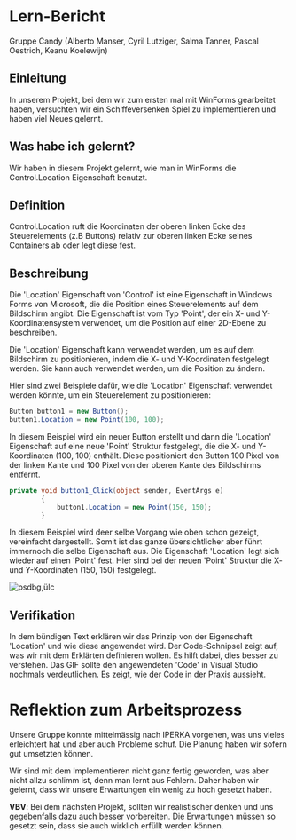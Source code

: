 # Lern-Bericht
Gruppe Candy (Alberto Manser, Cyril Lutziger, Salma Tanner, Pascal Oestrich, Keanu Koelewijn)

## Einleitung

In unserem Projekt, bei dem wir zum ersten mal mit WinForms gearbeitet haben, versuchten wir ein Schiffeversenken Spiel zu implementieren und haben viel Neues gelernt.

## Was habe ich gelernt?

Wir haben in diesem Projekt gelernt, wie man in WinForms die Control.Location Eigenschaft benutzt.
## Definition

Control.Location ruft die Koordinaten der oberen linken Ecke des Steuerelements (z.B Buttons) relativ zur oberen linken Ecke seines Containers ab oder legt diese fest.
## Beschreibung

Die 'Location' Eigenschaft von 'Control' ist eine Eigenschaft in Windows Forms von Microsoft, die die Position eines Steuerelements auf dem Bildschirm angibt. Die Eigenschaft ist vom Typ 'Point', der ein X- und Y-Koordinatensystem verwendet, um die Position auf einer 2D-Ebene zu beschreiben.

Die 'Location' Eigenschaft kann verwendet werden, um es auf dem Bildschirm zu positionieren, indem die X- und Y-Koordinaten festgelegt werden. Sie kann auch verwendet werden, um die Position zu ändern.

Hier sind zwei Beispiele dafür, wie die 'Location' Eigenschaft verwendet werden könnte, um ein Steuerelement zu positionieren:

```csharp
Button button1 = new Button();
button1.Location = new Point(100, 100);
```
In diesem Beispiel wird ein neuer Button erstellt und dann die 'Location' Eigenschaft auf eine neue 'Point' Struktur festgelegt, die die X- und Y-Koordinaten (100, 100) enthält. Diese positioniert den Button 100 Pixel von der linken Kante und 100 Pixel von der oberen Kante des Bildschirms entfernt.

```csharp
private void button1_Click(object sender, EventArgs e)
        {
            button1.Location = new Point(150, 150);
        }
```

In diesem Beispiel wird deer selbe Vorgang wie oben schon gezeigt, vereinfacht dargestellt. Somit ist das ganze übersichtlicher aber führt immernoch die selbe Eigenschaft aus. Die Eigenschaft 'Location' legt sich wieder auf einen 'Point' fest. Hier sind bei der neuen 'Point' Struktur die X- und Y-Koordinaten (150, 150) festgelegt.

![psdbg,ülc](https://user-images.githubusercontent.com/110892283/208625368-7119ce82-d0b8-4699-92bb-be9b522ece0a.gif)

## Verifikation

In dem bündigen Text erklären wir das Prinzip von der Eigenschaft 'Location' und wie diese angewendet wird. 
Der Code-Schnipsel zeigt auf, was wir mit dem Erklärten definieren wollen. Es hilft dabei, dies besser zu verstehen.
Das GIF sollte den angewendeten 'Code' in Visual Studio nochmals verdeutlichen. Es zeigt, wie der Code in der Praxis aussieht. 

# Reflektion zum Arbeitsprozess


Unsere Gruppe konnte mittelmässig nach IPERKA vorgehen, was uns vieles erleichtert hat und aber auch Probleme schuf. Die Planung haben wir sofern gut umsetzten können. 


Wir sind mit dem Implementieren nicht ganz fertig geworden, was aber nicht allzu schlimm ist, denn man lernt aus Fehlern. Daher haben wir gelernt, dass wir unsere Erwartungen ein wenig zu hoch gesetzt haben. 

**VBV**: 
Bei dem nächsten Projekt, sollten wir realistischer denken und uns gegebenfalls dazu auch besser vorbereiten. Die Erwartungen müssen so gesetzt sein, dass sie auch wirklich erfüllt werden können. 
